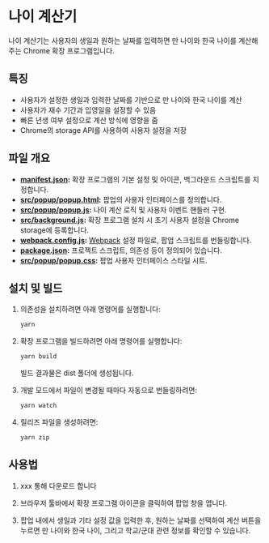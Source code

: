 # 나이 계산기

나이 계산기는 사용자의 생일과 원하는 날짜를 입력하면 만 나이와 한국 나이를 계산해주는 Chrome 확장 프로그램입니다.

## 특징

- 사용자가 설정한 생일과 입력한 날짜를 기반으로 만 나이와 한국 나이를 계산
- 사용자가 재수 기간과 입영일을 설정할 수 있음
- 빠른 년생 여부 설정으로 계산 방식에 영향을 줌
- Chrome의 storage API를 사용하여 사용자 설정을 저장

## 파일 개요

- **[manifest.json](manifest.json):** 확장 프로그램의 기본 설정 및 아이콘, 백그라운드 스크립트를 지정합니다.
- **[src/popup/popup.html](src/popup/popup.html):** 팝업의 사용자 인터페이스를 정의합니다.
- **[src/popup/popup.js](src/popup/popup.js):** 나이 계산 로직 및 사용자 이벤트 핸들러 구현.
- **[src/background.js](src/background.js):** 확장 프로그램 설치 시 초기 사용자 설정을 Chrome storage에 등록합니다.
- **[webpack.config.js](webpack.config.js):** [Webpack](https://webpack.js.org/) 설정 파일로, 팝업 스크립트를 번들링합니다.
- **[package.json](package.json):** 프로젝트 스크립트, 의존성 등이 정의되어 있습니다.
- **[src/popup/popup.css](src/popup/popup.css):** 팝업 사용자 인터페이스 스타일 시트.

## 설치 및 빌드

1. 의존성을 설치하려면 아래 명령어를 실행합니다:

   ```sh
   yarn
   ```

2. 확장 프로그램을 빌드하려면 아래 명령어를 실행합니다:

   ```sh
   yarn build
   ```

   빌드 결과물은 dist 폴더에 생성됩니다.

3. 개발 모드에서 파일이 변경될 때마다 자동으로 번들링하려면:

   ```sh
   yarn watch
   ```

4. 릴리즈 파일을 생성하려면:

   ```sh
   yarn zip
   ```

## 사용법

1. xxx 통해 다운로드 합니다

2. 브라우저 툴바에서 확장 프로그램 아이콘을 클릭하여 팝업 창을 엽니다.

3. 팝업 내에서 생일과 기타 설정 값을 입력한 후, 원하는 날짜를 선택하여 계산 버튼을 누르면 만 나이와 한국 나이, 그리고 학교/군대 관련 정보를 확인할 수 있습니다.
